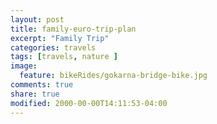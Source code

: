 ```yaml
---
layout: post
title: family-euro-trip-plan
excerpt: "Family Trip"
categories: travels
tags: [travels, nature ]
image:
  feature: bikeRides/gokarna-bridge-bike.jpg
comments: true
share: true
modified: 2000-00-00T14:11:53-04:00
---
```


